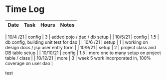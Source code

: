 # Time Log

| Date | Task | Hours | Notes|
|------|------|-------|------|

| 10/4 /21 | config      | 3 | added pojo / dao / db setup    |
| 10/5/21 | config     | 1.5 |  db config, building unit test for dao |
| 10/6 /21 | setup     | 1 |  working on design docs / jsp user entry form |
| 10/9/21 | setup    | 2 |  project class and DB table setup | 
| 10/10/21 | config     | 1.5  |  more one to many setup on project table / class |
| 10/12/21 | more     | 3  | week 5 work incorporated in, 100% coverage on user dao  |

test
